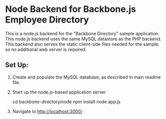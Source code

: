 # Node Backend for Backbone.js Employee Directory #

This is a node.js backend for the "Backbone Directory" sample application.  This node.js backend uses the same MySQL datastore as the PHP backend.
This backend also serves the static client-side files needed for the sample, so no additional web server is required.

## Set Up: ##

1. Create and populate the MySQL database, as described in main readme file.
2. Start up the node.js-based application server

   cd backbone-directory/node
   npm install
   node app.js
	
3. Navigate to [http://localhost:3000/](http://localhost:3000/)

